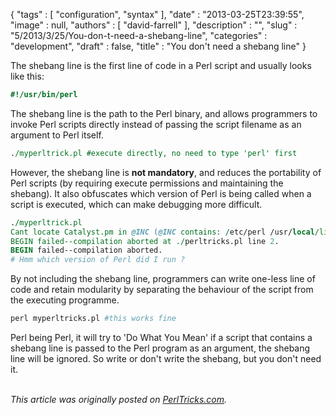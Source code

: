 {
   "tags" : [
      "configuration",
      "syntax"
   ],
   "date" : "2013-03-25T23:39:55",
   "image" : null,
   "authors" : [
      "david-farrell"
   ],
   "description" : "",
   "slug" : "5/2013/3/25/You-don-t-need-a-shebang-line",
   "categories" : "development",
   "draft" : false,
   "title" : "You don't need a shebang line"
}


The shebang line is the first line of code in a Perl script and usually looks like this:

```perl
#!/usr/bin/perl
```

The shebang line is the path to the Perl binary, and allows programmers to invoke Perl scripts directly instead of passing the script filename as an argument to Perl itself.

```perl
./myperltrick.pl #execute directly, no need to type 'perl' first
```

However, the shebang line is **not mandatory**, and reduces the portability of Perl scripts (by requiring execute permissions and maintaining the shebang). It also obfuscates which version of Perl is being called when a script is executed, which can make debugging more difficult.

```perl
./myperltrick.pl
Cant locate Catalyst.pm in @INC (@INC contains: /etc/perl /usr/local/lib/perl/5.14.2 /usr/local/share/perl/5.14.2 /usr/lib/perl5 /usr/share/perl5 /usr/lib/perl/5.14 /usr/share/perl/5.14 /usr/local/lib/site_perl .) at ./perltricks.pl line 2.
BEGIN failed--compilation aborted at ./perltricks.pl line 2.
BEGIN failed--compilation aborted.
# Hmm which version of Perl did I run ?
```

By not including the shebang line, programmers can write one-less line of code and retain modularity by separating the behaviour of the script from the executing programme.

```perl
perl myperltricks.pl #this works fine
```

Perl being Perl, it will try to 'Do What You Mean' if a script that contains a shebang line is passed to the Perl program as an argument, the shebang line will be ignored. So write or don't write the shebang, but you don't need it.

\
*This article was originally posted on [PerlTricks.com](http://perltricks.com).*
